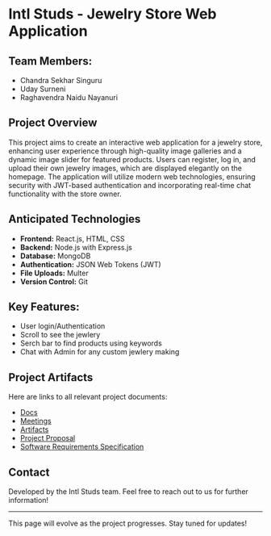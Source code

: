 # Intl Studs - Jewelry Store Web Application

## Team Members:
- Chandra Sekhar Singuru
- Uday Surneni
- Raghavendra Naidu Nayanuri

## Project Overview
This project aims to create an interactive web application for a jewelry store, enhancing user experience through high-quality image galleries and a dynamic image slider for featured products. Users can register, log in, and upload their own jewelry images, which are displayed elegantly on the homepage. The application will utilize modern web technologies, ensuring security with JWT-based authentication and incorporating real-time chat functionality with the store owner.

## Anticipated Technologies
- **Frontend:** React.js, HTML, CSS
- **Backend:** Node.js with Express.js
- **Database:** MongoDB
- **Authentication:** JSON Web Tokens (JWT)
- **File Uploads:** Multer
- **Version Control:** Git

## Key Features:
- User login/Authentication
- Scroll to see the jewlery
- Serch bar to find products using keywords
- Chat with Admin for any custom jewlery making


## Project Artifacts
Here are links to all relevant project documents:

- [Docs](https://github.com/Chandra953/GVSU641-IntlStuds/tree/main/docs)
- [Meetings](https://github.com/Chandra953/GVSU641-IntlStuds/tree/main/meetings)
- [Artifacts](https://github.com/Chandra953/GVSU641-IntlStuds/tree/main/artifacts)
- [Project Proposal](https://github.com/Chandra953/GVSU641-IntlStuds/blob/main/docs/proposal-template.md)
- [Software Requirements Specification](https://github.com/Chandra953/GVSU641-IntlStuds/blob/main/docs/software_requirements_specification.md)

## Contact
Developed by the Intl Studs team. Feel free to reach out to us for further information!

---

This page will evolve as the project progresses. Stay tuned for updates!
